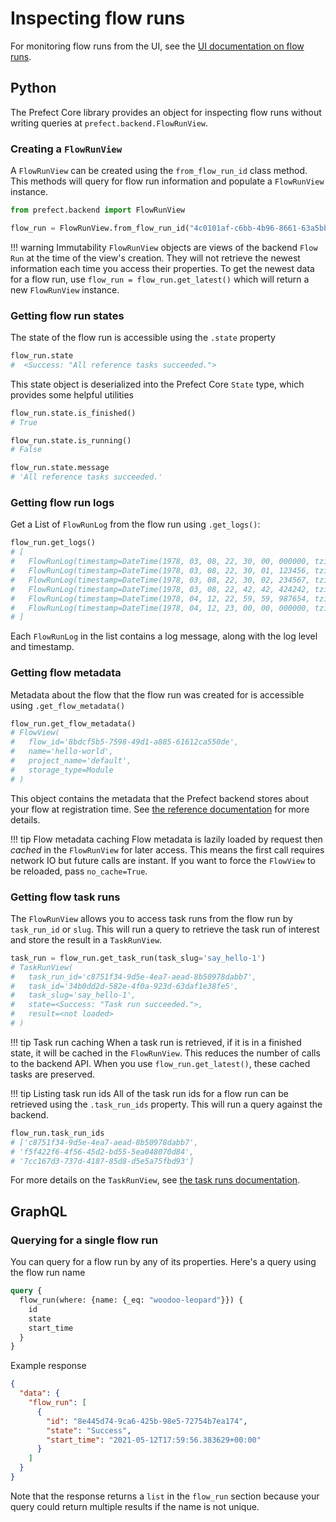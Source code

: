 # Inspecting flow runs

For monitoring flow runs from the UI, see the [UI documentation on flow runs](../ui/flow-run.md).

## Python

The Prefect Core library provides an object for inspecting flow runs without writing queries at `prefect.backend.FlowRunView`.

### Creating a `FlowRunView`

A `FlowRunView` can be created using the `from_flow_run_id` class method. This methods will query for flow run information and populate a `FlowRunView` instance.

```python
from prefect.backend import FlowRunView

flow_run = FlowRunView.from_flow_run_id("4c0101af-c6bb-4b96-8661-63a5bbfb5596")
```

!!! warning Immutability
    `FlowRunView` objects are views of the backend `Flow Run` at the time of the view's creation.
    They will not retrieve the newest information each time you access their properties.
    To get the newest data for a flow run, use `flow_run = flow_run.get_latest()` which will return a new `FlowRunView` instance.


### Getting flow run states

The state of the flow run is accessible using the `.state` property
```python
flow_run.state
#  <Success: "All reference tasks succeeded.">
```

This state object is deserialized into the Prefect Core `State` type, which provides some helpful utilities
```python
flow_run.state.is_finished()
# True

flow_run.state.is_running()
# False

flow_run.state.message
# 'All reference tasks succeeded.'
```

### Getting flow run logs

Get a List of `FlowRunLog` from the flow run using `.get_logs()`:

```python
flow_run.get_logs()
# [
#   FlowRunLog(timestamp=DateTime(1978, 03, 08, 22, 30, 00, 000000, tzinfo=Timezone('+00:00')), level=20, message='Submitted for execution: Task XXXXXXX'),
#   FlowRunLog(timestamp=DateTime(1978, 03, 08, 22, 30, 01, 123456, tzinfo=Timezone('+00:00')), level=20, message="Beginning Flow run for 'radio_show'"),
#   FlowRunLog(timestamp=DateTime(1978, 03, 08, 22, 30, 02, 234567, tzinfo=Timezone('+00:00')), level=20, message="Task 'series_one': Starting task run..."),
#   FlowRunLog(timestamp=DateTime(1978, 03, 08, 22, 42, 42, 424242, tzinfo=Timezone('+00:00')), level=20, message='It feels like I just had my brains smashed out by a slice of lemon wrapped round a large gold brick.'),
#   FlowRunLog(timestamp=DateTime(1978, 04, 12, 22, 59, 59, 987654, tzinfo=Timezone('+00:00')), level=20, message="Task 'series_one': Finished task run for task with final state: 'Success'"),
#   FlowRunLog(timestamp=DateTime(1978, 04, 12, 23, 00, 00, 000000, tzinfo=Timezone('+00:00')), level=20, message='Flow run SUCCESS: all reference tasks succeeded')
# ]
```

Each `FlowRunLog` in the list contains a log message, along with the log level and timestamp.

### Getting flow metadata

Metadata about the flow that the flow run was created for is accessible using `.get_flow_metadata()`

```python
flow_run.get_flow_metadata()
# FlowView(
#   flow_id='8bdcf5b5-7598-49d1-a885-61612ca550de', 
#   name='hello-world', 
#   project_name='default', 
#   storage_type=Module
# )
```

This object contains the metadata that the Prefect backend stores about your flow at registration time. See [the reference documentation](/api/latest/backend/flow.md) for more details.

!!! tip Flow metadata caching
    Flow metadata is lazily loaded by request then _cached_ in the `FlowRunView` for later access.
    This means the first call requires network IO but future calls are instant.
    If you want to force the `FlowView` to be reloaded, pass `no_cache=True`.


### Getting flow task runs

The `FlowRunView` allows you to access task runs from the flow run by `task_run_id` or `slug`.
This will run a query to retrieve the task run of interest and store the result in a `TaskRunView`.

```python
task_run = flow_run.get_task_run(task_slug='say_hello-1')
# TaskRunView(
#   task_run_id='c8751f34-9d5e-4ea7-aead-8b50978dabb7', 
#   task_id='34b0dd2d-582e-4f0a-923d-63daf1e38fe5', 
#   task_slug='say_hello-1', 
#   state=<Success: "Task run succeeded.">, 
#   result=<not loaded>
# )
```

!!! tip Task run caching
    When a task run is retrieved, if it is in a finished state, it will be cached in the `FlowRunView`.
    This reduces the number of calls to the backend API. 
    When you use `flow_run.get_latest()`, these cached tasks are preserved.


!!! tip Listing task run ids
    All of the task run ids for a flow run can be retrieved using the `.task_run_ids` property.
    This will run a query against the backend.


```python
flow_run.task_run_ids
# ['c8751f34-9d5e-4ea7-aead-8b50978dabb7',
# 'f5f422f6-4f56-45d2-bd55-5ea048070d84',
# '7cc167d3-737d-4187-85d8-d5e5a75fbd93']
```


For more details on the `TaskRunView`, see [the task runs documentation](./task-runs.md).

## GraphQL

### Querying for a single flow run

You can query for a flow run by any of its properties. Here's a query using the flow run name

```graphql
query {
  flow_run(where: {name: {_eq: "woodoo-leopard"}}) {
    id
    state
    start_time
  }
}
```

Example response

```json
{
  "data": {
    "flow_run": [
      {
        "id": "8e445d74-9ca6-425b-98e5-72754b7ea174",
        "state": "Success",
        "start_time": "2021-05-12T17:59:56.383629+00:00"
      }
    ]
  }
}
```

Note that the response returns a `list` in the `flow_run` section because your query could return multiple results if the name is not unique.
